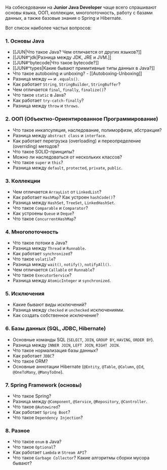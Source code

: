 На собеседовании на **Junior Java Developer** чаще всего спрашивают основы языка, ООП, коллекции, многопоточность, работу с базами данных, а также базовые знания о Spring и Hibernate.

Вот список наиболее частых вопросов:

### 1. **Основы Java**

- [[JUN|Что такое Java? Чем отличается от других языков?]]
- [[JUN#^jdk|Разница между JDK, JRE и JVM.]]
- [[JUN#^bytecode|Что такое bytecode?]]
- [[JUN#^types|Какие бывают примитивные типы данных в Java?]]
- Что такое autoboxing и unboxing? - [[Autoboxing-Unboxing]]
- Разница между `==` и `.equals()`.
- Как работает `String`, `StringBuilder`, `StringBuffer`?
- Чем отличается `final`, `finally`, `finalize()`?
- Что такое `static` в Java?
- Как работает `try-catch-finally`?
- Разница между `throw` и `throws`.

### 2. **ООП (Объектно-Ориентированное Программирование)**

- Что такое инкапсуляция, наследование, полиморфизм, абстракция?
- Разница между `abstract class` и `interface`.
- Как работает перегрузка (overloading) и переопределение (overriding) методов?
- Что такое SOLID-принципы?
- Можно ли наследоваться от нескольких классов?
- Что такое `super` и `this`?
- Разница между `default`, `protected`, `private`, `public`.

### 3. **Коллекции**

- Чем отличается `ArrayList` от `LinkedList`?
- Как работает `HashMap`? Как устроен `hashCode()`?
- Разница между `HashSet`, `TreeSet`, `LinkedHashSet`.
- Что такое `Comparable` и `Comparator`?
- Как устроены `Queue` и `Deque`?
- Что такое `ConcurrentHashMap`?

### 4. **Многопоточность**

- Что такое потоки в Java?
- Разница между `Thread` и `Runnable`.
- Как работает `synchronized`?
- Что такое `volatile`?
- Разница между `wait()`, `notify()`, `notifyAll()`.
- Чем отличается `Callable` от `Runnable`?
- Что такое `ExecutorService`?
- Разница между `AtomicInteger` и `synchronized`.

### 5. **Исключения**

- Какие бывают виды исключений?
- Разница между `checked` и `unchecked` исключениями.
- Как создать собственное исключение?

### 6. **Базы данных (SQL, JDBC, Hibernate)**

- Основные команды SQL (`SELECT`, `JOIN`, `GROUP BY`, `HAVING`, `ORDER BY`).
- Разница между `INNER JOIN`, `LEFT JOIN`, `RIGHT JOIN`.
- Что такое нормализация базы данных?
- Как работает `JDBC`?
- Что такое ORM?
- Основные аннотации Hibernate (`@Entity`, `@Table`, `@Column`, `@Id`, `@OneToMany`, `@ManyToOne`).

### 7. **Spring Framework (основы)**

- Что такое Spring?
- Разница между `@Component`, `@Service`, `@Repository`, `@Controller`.
- Что такое `@Autowired`?
- Как работает `Spring Boot`?
- Что такое `Dependency Injection`?

### 8. **Разное**

- Что такое `enum` в Java?
- Что такое `Optional`?
- Как работает `Lambda` и `Stream API`?
- Что такое `Garbage Collector`? Какие алгоритмы сборки мусора бывают?